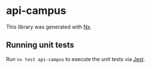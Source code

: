 # api-campus

This library was generated with [Nx](https://nx.dev).

## Running unit tests

Run `nx test api-campus` to execute the unit tests via [Jest](https://jestjs.io).
